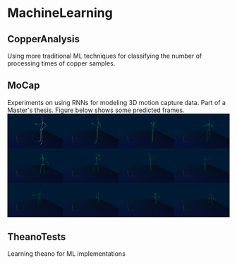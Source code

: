 # MachineLearning

## CopperAnalysis
Using more traditional ML techniques for classifying the number of processing times of copper samples.

## MoCap
Experiments on using RNNs for modeling 3D motion capture data. Part of a Master's thesis. Figure below shows some predicted frames. 
![test2](predicted_frames.jpg)

## TheanoTests
Learning theano for ML implementations
